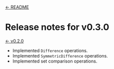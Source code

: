 [<- README](../../README.md#release-notes)

# Release notes for v0.3.0

[<- v0.2.0](./v0.2.0.md)

- Implemented `Difference` operations.
- Implemented `SymmetricDifference` operations.
- Implemented set comparison operations.